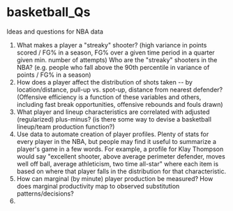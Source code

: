 # basketball_Qs
Ideas and questions for NBA data

1. What makes a player a "streaky" shooter? (high variance in points scored / FG% in a season, FG% over a given time period in a quarter given min. number of attempts) Who are the "streaky" shooters in the NBA? (e.g. people who fall above the 90th percentile in variance of points / FG% in a season)
2. How does a player affect the distribution of shots taken -- by location/distance, pull-up vs. spot-up, distance from nearest defender? (Offensive efficiency is a function of these variables and others, including fast break opportunities, offensive rebounds and fouls drawn) 
3. What player and lineup characteristics are correlated with adjusted (regularized) plus-minus? (is there some way to devise a basketball lineup/team production function?) 
4. Use data to automate creation of player profiles. Plenty of stats for every player in the NBA, but people may find it useful to summarize a player's game in a few words. For example, a profile for Klay Thompson would say "excellent shooter, above average perimeter defender, moves well off ball, average athleticism, two time all-star" where each item is based on where that player falls in the distribution for that characteristic. 
 5. How can marginal (by minute) player production be measured? How does marginal productivity map to observed substitution patterns/decisions?
6. 

